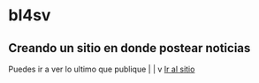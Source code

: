 # bl4sv
## Creando un sitio en donde postear noticias
Puedes ir a ver lo ultimo que publique
 |
 |
 v
[Ir al sitio](https://bl4sv.github.io/HyperYI/blogpost.html)